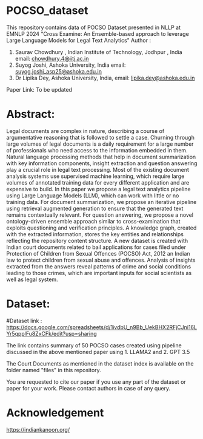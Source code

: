 # POCSO_dataset
This repository contains data of POCSO Dataset presented in NLLP at EMNLP 2024 "Cross Examine: An Ensemble-based approach to leverage Large Language Models for Legal Text Analytics"
Author : 
1. Saurav Chowdhury , Indian Institute of Technology, Jodhpur , India email: chowdhury.4@iitj.ac.in
2. Suyog Joshi, Ashoka University, India email: suyog.joshi_asp25@ashoka.edu.in
3. Dr Lipika Dey, Ashoka University, India, email: lipika.dey@ashoka.edu.in

Paper Link: To be updated
# Abstract:
Legal documents are complex in nature, describing a course of argumentative reasoning that is followed to settle a case. Churning through large volumes of legal documents is a daily requirement for a large number of professionals who need access to the information embedded in them. Natural language processing methods that help in document summarization with key information components, insight extraction and question answering play a crucial role in legal text processing. Most of the existing document analysis systems use supervised machine learning, which require large volumes of annotated training data for every different application and are expensive to build. In this paper we propose a legal text analytics pipeline using Large Language Models (LLM), which can work with little or no training data. For document summarization, we propose an iterative pipeline using retrieval augmented generation to ensure that the generated text remains contextually relevant. For question answering, we propose a novel ontology-driven ensemble approach similar to cross-examination that exploits questioning and verification  principles. A knowledge graph, created with the extracted information, stores the key entities and relationships reflecting the repository content structure. A new dataset is created with Indian court documents related to bail applications for cases filed under Protection of Children from Sexual Offences (POCSO) Act, 2012 an Indian law to protect children from sexual abuse and offences. Analysis of insights extracted from the answers reveal patterns of crime and social conditions leading to those crimes, which are important inputs for social scientists as well as  legal system.

# Dataset:
#Dataset link : https://docs.google.com/spreadsheets/d/1ivdbU_n9Bb_UekBHX2RFjCJni16LYr5qpplFu8ZxCFk/edit?usp=sharing


The link contains summary of 50 POCSO cases created using pipeline discussed in the above mentioned paper using 1. LLAMA2 and 2. GPT 3.5 

The Court Documents as mentioned in the dataset index is available on the folder named "files" in this repository.


You are requested to cite our paper if you use any part of the dataset or paper for your work. Please contact authors in case of any query.

# Acknowledgement
https://indiankanoon.org/
